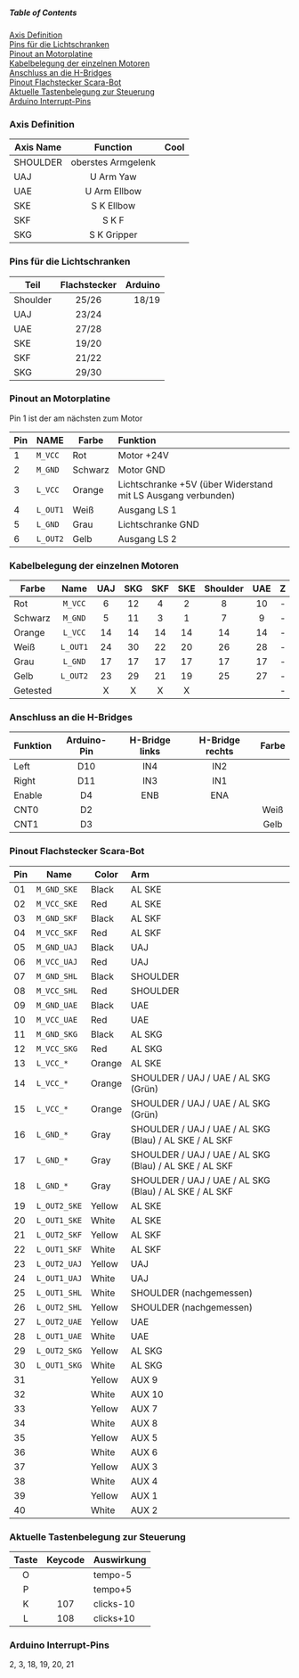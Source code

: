 ##### Table of Contents

[Axis Definition](#axis_def)  
[Pins für die Lichtschranken](#pin_ls)  
[Pinout an Motorplatine](#pin_motor)  
[Kabelbelegung der einzelnen Motoren](#kabel_motor)  
[Anschluss an die H-Bridges](#anschluss_hb)  
[Pinout Flachstecker Scara-Bot](#pin_stecker)  
[Aktuelle Tastenbelegung zur Steuerung](#tasten)  
[Arduino Interrupt-Pins](#interrupt)  

   
<a name="axis_def" href="#"></a>
### Axis Definition

| Axis Name     | Function      | Cool  |
| ------------- |:-------------:| -----:|
| SHOULDER | oberstes Armgelenk |
|UAJ        |U Arm Yaw       |    |
|UAE        |U Arm Ellbow       |    |
|SKE	|S K Ellbow       |    |
|SKF |S K F       |    |
|SKG |S K Gripper       |    |

<a name="pin_ls" href="#"></a>
### Pins für die Lichtschranken
    
| Teil   | Flachstecker | Arduino |
| ------------- |:-------------:| -----:|
 Shoulder |     25/26    |  18/19
   UAJ    |     23/24    |  
   UAE	  |     27/28    |  
   SKE	  |     19/20    |  
   SKF    |     21/22    |  
   SKG 	  |     29/30    |  

<a name="pin_motor" href="#"></a>
### Pinout an Motorplatine

Pin 1 ist der am nächsten zum Motor

|  Pin |  NAME  | Farbe   | Funktion
| ---- | ------ | ------- | :--------- 
  1   | `M_VCC`  | Rot     | Motor +24V
  2   | `M_GND`  | Schwarz | Motor GND 
  3   | `L_VCC`  | Orange  | Lichtschranke +5V (über Widerstand mit LS Ausgang verbunden)
  4   | `L_OUT1` | Weiß    | Ausgang LS 1
  5   | `L_GND`  | Grau    | Lichtschranke GND
  6   | `L_OUT2` | Gelb    | Ausgang LS 2
  
<a name="kabel_motor" href="#"></a>
### Kabelbelegung der einzelnen Motoren
| Farbe    | Name     | UAJ   | SKG   | SKF   | SKE   | Shoulder | UAE   | Z     |
| -------- | :------: | :---: | :---: | :---: | :---: | :------: | :---: | :---: |
| Rot      | `M_VCC`  | 6     | 12    | 4     | 2     | 8        | 10    | -     |
| Schwarz  | `M_GND`  | 5     | 11    | 3     | 1     | 7        | 9     | -     |
| Orange   | `L_VCC`  | 14    | 14    | 14    | 14    | 14       | 14    | -     |
| Weiß     | `L_OUT1` | 24    | 30    | 22    | 20    | 26       | 28    | -     |
| Grau     | `L_GND`  | 17    | 17    | 17    | 17    | 17       | 17    | -     |
| Gelb     | `L_OUT2` | 23    | 29    | 21    | 19    | 25       | 27    | -     |
| Getested |          | X     | X     | X     | X     |          |       | -     |

<a name="anschluss_hb" href="#"></a>
### Anschluss an die H-Bridges
| Funktion | Arduino-Pin | H-Bridge links | H-Bridge rechts | Farbe |
| -------- | :---------: | :------------: | :-------------: | :---: |
| Left     | D10         | IN4            | IN2             |
| Right    | D11         | IN3            | IN1             |
| Enable   | D4          | ENB            | ENA             |
| CNT0     | D2          |                |                 | Weiß
| CNT1     | D3          |                |                 | Gelb

<a name="pin_stecker" href="#"></a>
### Pinout Flachstecker Scara-Bot
| Pin  |   Name	 |   Color	|  Arm
| ---- | ------ | ------- | :--------- 
| 01	| `M_GND_SKE`    |    Black	| AL SKE
| 02	| `M_VCC_SKE`    |    Red		| AL SKE
| 03	| `M_GND_SKF`    |    Black	| AL SKF
| 04	| `M_VCC_SKF`    |    Red		| AL SKF
| 05      | `M_GND_UAJ`    |  Black	| UAJ
| 06	| `M_VCC_UAJ`    |    Red		| UAJ
| 07	| `M_GND_SHL`    |    Black	| SHOULDER
| 08	| `M_VCC_SHL`    |    Red		| SHOULDER
| 09      | `M_GND_UAE`    |  Black	| UAE
| 10      | `M_VCC_UAE`    |  Red		| UAE
| 11      | `M_GND_SKG`    |  Black	| AL SKG
| 12      | `M_VCC_SKG`    |  Red		| AL SKG
| 13      | `L_VCC_*` |          Orange	|AL SKE               
| 14      | `L_VCC_*` |          Orange	|SHOULDER / UAJ / UAE / AL SKG (Grün) 
| 15      | `L_VCC_*` |          Orange	|SHOULDER / UAJ / UAE / AL SKG (Grün)
| 16      | `L_GND_*` |          Gray        |SHOULDER / UAJ / UAE / AL SKG (Blau) / AL SKE / AL SKF
| 17      | `L_GND_*` |          Gray	|SHOULDER / UAJ / UAE / AL SKG (Blau) / AL SKE / AL SKF
| 18      | `L_GND_*` |          Gray	|SHOULDER / UAJ / UAE / AL SKG (Blau) / AL SKE / AL SKF
| 19      | `L_OUT2_SKE`   |  Yellow	| AL SKE
| 20      | `L_OUT1_SKE`   |  White	| AL SKE		
| 21      | `L_OUT2_SKF`   |  Yellow	| AL SKF
| 22      | `L_OUT1_SKF`   |  White	| AL SKF
| 23      | `L_OUT2_UAJ`   |  Yellow	| UAJ
| 24      | `L_OUT1_UAJ`   |  White	| UAJ
| 25      | `L_OUT1_SHL`   |  White	| SHOULDER (nachgemessen)
| 26      | `L_OUT2_SHL`   |  Yellow	| SHOULDER (nachgemessen)
| 27      | `L_OUT2_UAE`   |  Yellow	| UAE
| 28      | `L_OUT1_UAE`   |  White	| UAE
| 29      | `L_OUT2_SKG`   |  Yellow	| AL SKG
| 30      | `L_OUT1_SKG`   |  White	| AL SKG
| 31 | |                 Yellow	| AUX 9
| 32 | |                 White	| AUX 10
| 33 | |                 Yellow	| AUX 7
| 34 | |                 White	| AUX 8
| 35 | |                 Yellow	| AUX 5
| 36 | |                 White	| AUX 6
| 37 | |                 Yellow	| AUX 3
| 38 | |                 White	| AUX 4
| 39 | |                 Yellow	| AUX 1
| 40 | |                 White	| AUX 2

<a name="tasten" href="#"></a>
### Aktuelle Tastenbelegung zur Steuerung
| Taste | Keycode | Auswirkung |
| :---: | :-----: | ---------- |
| O |     | tempo-5 |
| P |     | tempo+5 |
| K | 107 | clicks-10 |
| L | 108 | clicks+10 |

<a name="interrupt" href="#"></a>
### Arduino Interrupt-Pins
2, 3, 18, 19, 20, 21

